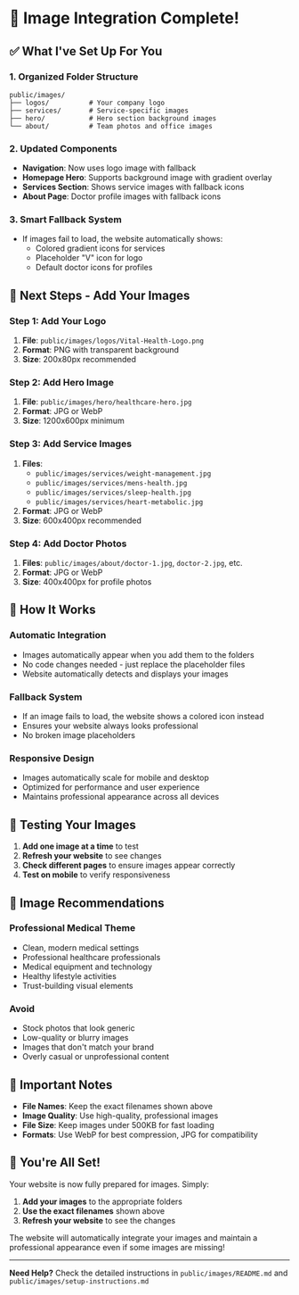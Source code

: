 # 🎯 Image Integration Complete!

## ✅ What I've Set Up For You

### 1. **Organized Folder Structure**
```
public/images/
├── logos/          # Your company logo
├── services/       # Service-specific images  
├── hero/           # Hero section background images
└── about/          # Team photos and office images
```

### 2. **Updated Components**
- **Navigation**: Now uses logo image with fallback
- **Homepage Hero**: Supports background image with gradient overlay
- **Services Section**: Shows service images with fallback icons
- **About Page**: Doctor profile images with fallback icons

### 3. **Smart Fallback System**
- If images fail to load, the website automatically shows:
  - Colored gradient icons for services
  - Placeholder "V" icon for logo
  - Default doctor icons for profiles

## 🚀 Next Steps - Add Your Images

### **Step 1: Add Your Logo**
1. **File**: `public/images/logos/Vital-Health-Logo.png`
2. **Format**: PNG with transparent background
3. **Size**: 200x80px recommended

### **Step 2: Add Hero Image**
1. **File**: `public/images/hero/healthcare-hero.jpg`
2. **Format**: JPG or WebP
3. **Size**: 1200x600px minimum

### **Step 3: Add Service Images**
1. **Files**:
   - `public/images/services/weight-management.jpg`
   - `public/images/services/mens-health.jpg`
   - `public/images/services/sleep-health.jpg`
   - `public/images/services/heart-metabolic.jpg`
2. **Format**: JPG or WebP
3. **Size**: 600x400px recommended

### **Step 4: Add Doctor Photos**
1. **Files**: `public/images/about/doctor-1.jpg`, `doctor-2.jpg`, etc.
2. **Format**: JPG or WebP
3. **Size**: 400x400px for profile photos

## 🔧 How It Works

### **Automatic Integration**
- Images automatically appear when you add them to the folders
- No code changes needed - just replace the placeholder files
- Website automatically detects and displays your images

### **Fallback System**
- If an image fails to load, the website shows a colored icon instead
- Ensures your website always looks professional
- No broken image placeholders

### **Responsive Design**
- Images automatically scale for mobile and desktop
- Optimized for performance and user experience
- Maintains professional appearance across all devices

## 📱 Testing Your Images

1. **Add one image at a time** to test
2. **Refresh your website** to see changes
3. **Check different pages** to ensure images appear correctly
4. **Test on mobile** to verify responsiveness

## 🎨 Image Recommendations

### **Professional Medical Theme**
- Clean, modern medical settings
- Professional healthcare professionals
- Medical equipment and technology
- Healthy lifestyle activities
- Trust-building visual elements

### **Avoid**
- Stock photos that look generic
- Low-quality or blurry images
- Images that don't match your brand
- Overly casual or unprofessional content

## 🚨 Important Notes

- **File Names**: Keep the exact filenames shown above
- **Image Quality**: Use high-quality, professional images
- **File Size**: Keep images under 500KB for fast loading
- **Formats**: Use WebP for best compression, JPG for compatibility

## 🎉 You're All Set!

Your website is now fully prepared for images. Simply:
1. **Add your images** to the appropriate folders
2. **Use the exact filenames** shown above
3. **Refresh your website** to see the changes

The website will automatically integrate your images and maintain a professional appearance even if some images are missing!

---

**Need Help?** Check the detailed instructions in `public/images/README.md` and `public/images/setup-instructions.md`
